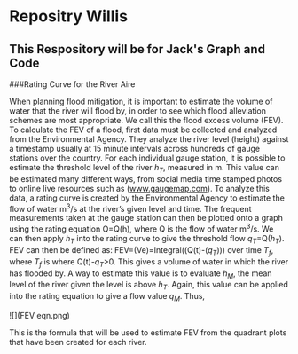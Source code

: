 # Repositry Willis

## This Respository will be for Jack's Graph and Code

###Rating Curve for the River Aire

When planning flood mitigation, it is important to estimate the volume of water that the river will flood by, in order to see which flood alleviation schemes are most appropriate. We call this the flood excess volume (FEV). To calculate the FEV of a flood, first data must be collected and analyzed from the Environmental Agency. They analyze the river level (height) against a timestamp usually at 15 minute intervals across hundreds of gauge stations over the country. For each individual gauge station, it is possible to estimate the threshold level of the river *h<sub>T</sub>*, measured in m. This value can be estimated many different ways, from social media time stamped photos to online live resources such as (www.gaugemap.com). To analyze this data, a rating curve is created by the Environmental Agency to estimate the flow of water m<sup>3</sup>/s at the river’s given level and time. The frequent measurements taken at the gauge station can then be plotted onto a graph using the rating equation Q=Q(h), where Q is the flow of water m<sup>3</sup>/s. We can then apply *h<sub>T</sub>* into the rating curve to give the threshold flow *q<sub>T</sub>*=Q(*h<sub>T</sub>*). FEV can then be defined as: FEV=(Ve)=Integral((Q(t)-(*q<sub>T</sub>*))) over time *T<sub>f</sub>*, where *T<sub>f</sub>* is where Q(t)-*q<sub>T</sub>*>0. This gives a volume of water in which the river has flooded by. A way to estimate this value is to evaluate *h<sub>M</sub>*, the mean level of the river given the level is above *h<sub>T</sub>*. Again, this value can be applied into the rating equation to give a flow value *q<sub>M</sub>*. Thus,

![](FEV eqn.png)

This is the formula that will be used to estimate FEV from the quadrant plots that have been created for each river.


